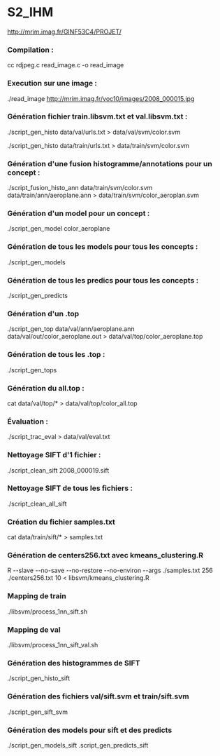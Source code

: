 # S2_IHM

http://mrim.imag.fr/GINF53C4/PROJET/

### Compilation :

cc rdjpeg.c read_image.c -o read_image

### Execution sur une image :

./read_image  http://mrim.imag.fr/voc10/images/2008_000015.jpg

### Génération fichier train.libsvm.txt et val.libsvm.txt :

./script_gen_histo data/val/urls.txt > data/val/svm/color.svm

./script_gen_histo data/train/urls.txt > data/train/svm/color.svm

### Génération d'une fusion histogramme/annotations pour un concept :

./script_fusion_histo_ann data/train/svm/color.svm data/train/ann/aeroplane.ann > data/train/svm/color_aeroplan.svm

### Génération d'un model pour un concept :

./script_gen_model color_aeroplane

### Génération de tous les models pour tous les concepts :

./script_gen_models

### Génération de tous les predics pour tous les concepts :

./script_gen_predicts

### Génération d'un .top

./script_gen_top data/val/ann/aeroplane.ann data/val/out/color_aeroplane.out > data/val/top/color_aeroplane.top

### Génération de tous les .top :

./script_gen_tops

### Génération du all.top :

cat data/val/top/* > data/val/top/color_all.top

### Évaluation :

./script_trac_eval > data/val/eval.txt

### Nettoyage SIFT d'1 fichier : 

./script_clean_sift 2008_000019.sift

### Nettoyage SIFT de tous les fichiers :

./script_clean_all_sift

### Création du fichier samples.txt

cat data/train/sift/* > samples.txt

### Génération de centers256.txt avec kmeans_clustering.R

R --slave --no-save --no-restore --no-environ --args ./samples.txt 256 ./centers256.txt 10 < libsvm/kmeans_clustering.R

### Mapping de train

./libsvm/process_1nn_sift.sh

### Mapping de val

./libsvm/process_1nn_sift_val.sh

### Génération des histogrammes de SIFT

./script_gen_histo_sift

### Génération des fichiers val/sift.svm et train/sift.svm

./script_gen_sift_svm

### Génération des models pour sift et des predicts

./script_gen_models_sift
.script_gen_predicts_sift
